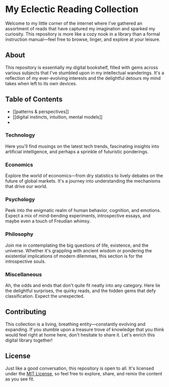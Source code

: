 # My Eclectic Reading Collection

Welcome to my little corner of the internet where I've gathered an assortment of reads that have captured my imagination and sparked my curiosity. This repository is more like a cozy nook in a library than a formal instruction manual—feel free to browse, linger, and explore at your leisure.

## About

This repository is essentially my digital bookshelf, filled with gems across various subjects that I've stumbled upon in my intellectual wanderings. It's a reflection of my ever-evolving interests and the delightful detours my mind takes when left to its own devices.

## Table of Contents

- [[patterns & perspectives]]
- [[digital instincts, intuition, mental models]]
- 

### Technology

Here you'll find musings on the latest tech trends, fascinating insights into artificial intelligence, and perhaps a sprinkle of futuristic ponderings.

### Economics

Explore the world of economics—from dry statistics to lively debates on the future of global markets. It's a journey into understanding the mechanisms that drive our world.

### Psychology

Peek into the enigmatic realm of human behavior, cognition, and emotions. Expect a mix of mind-bending experiments, introspective essays, and maybe even a touch of Freudian whimsy.

### Philosophy

Join me in contemplating the big questions of life, existence, and the universe. Whether it's grappling with ancient wisdom or pondering the existential implications of modern dilemmas, this section is for the introspective souls.


### Miscellaneous

Ah, the odds and ends that don't quite fit neatly into any category. Here lie the delightful surprises, the quirky reads, and the hidden gems that defy classification. Expect the unexpected.

## Contributing

This collection is a living, breathing entity—constantly evolving and expanding. If you stumble upon a treasure trove of knowledge that you think would feel right at home here, don't hesitate to share it. Let's enrich this digital library together!

## License

Just like a good conversation, this repository is open to all. It's licensed under the [MIT License](LICENSE), so feel free to explore, share, and remix the content as you see fit.